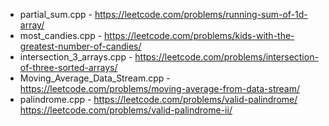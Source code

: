 
- partial_sum.cpp - https://leetcode.com/problems/running-sum-of-1d-array/
- most_candies.cpp - https://leetcode.com/problems/kids-with-the-greatest-number-of-candies/
- intersection_3_arrays.cpp - https://leetcode.com/problems/intersection-of-three-sorted-arrays/
- Moving_Average_Data_Stream.cpp - https://leetcode.com/problems/moving-average-from-data-stream/
- palindrome.cpp - https://leetcode.com/problems/valid-palindrome/  https://leetcode.com/problems/valid-palindrome-ii/
          
